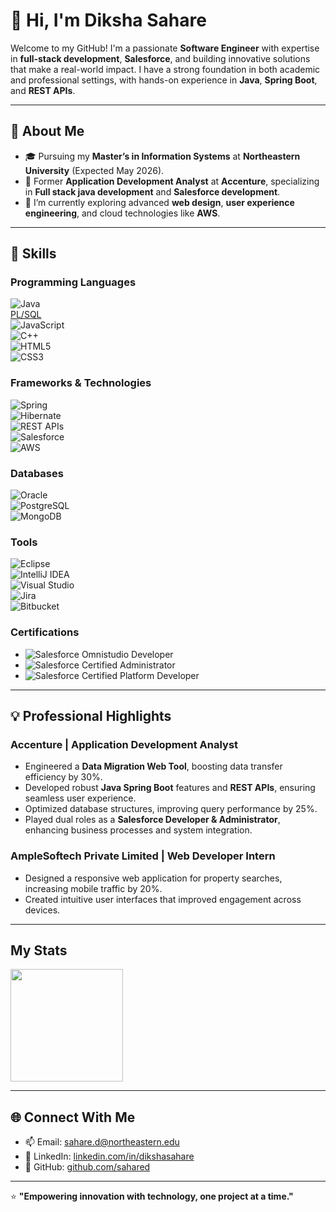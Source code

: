 # 👋 Hi, I'm Diksha Sahare  

Welcome to my GitHub! I'm a passionate **Software Engineer** with expertise in **full-stack development**, **Salesforce**, and building innovative solutions that make a real-world impact. I have a strong foundation in both academic and professional settings, with hands-on experience in **Java**, **Spring Boot**, and **REST APIs**.  

---

## 🌟 About Me  

- 🎓 Pursuing my **Master’s in Information Systems** at **Northeastern University** (Expected May 2026).  
- 💼 Former **Application Development Analyst** at **Accenture**, specializing in **Full stack java development** and **Salesforce development**.  
- 🌱 I’m currently exploring advanced **web design**, **user experience engineering**, and cloud technologies like **AWS**.  

---

## 🚀 Skills  

### **Programming Languages**  
![Java](https://img.shields.io/badge/Java-%23ED8B00.svg?style=for-the-badge&logo=java&logoColor=white)  
[PL/SQL](https://img.shields.io/badge/PL%2FSQL-%234479A1.svg?style=for-the-badge&logo=oracle&logoColor=white)  
![JavaScript](https://img.shields.io/badge/JavaScript-%23F7DF1E.svg?style=for-the-badge&logo=javascript&logoColor=black)  
![C++](https://img.shields.io/badge/C%2B%2B-%2300599C.svg?style=for-the-badge&logo=c%2B%2B&logoColor=white)  
![HTML5](https://img.shields.io/badge/HTML5-%23E34F26.svg?style=for-the-badge&logo=html5&logoColor=white)  
![CSS3](https://img.shields.io/badge/CSS3-%231572B6.svg?style=for-the-badge&logo=css3&logoColor=white)  

### **Frameworks & Technologies**  
![Spring](https://img.shields.io/badge/Spring-%236DB33F.svg?style=for-the-badge&logo=spring&logoColor=white)  
![Hibernate](https://img.shields.io/badge/Hibernate-%23222222.svg?style=for-the-badge&logo=hibernate&logoColor=white)  
![REST APIs](https://img.shields.io/badge/REST%20APIs-%231572B6.svg?style=for-the-badge&logo=api&logoColor=white)  
![Salesforce](https://img.shields.io/badge/Salesforce-%2300A1E0.svg?style=for-the-badge&logo=salesforce&logoColor=white)  
![AWS](https://img.shields.io/badge/AWS-%23FF9900.svg?style=for-the-badge&logo=amazonaws&logoColor=white)  

### **Databases**  
![Oracle](https://img.shields.io/badge/Oracle-%23F80000.svg?style=for-the-badge&logo=oracle&logoColor=white)  
![PostgreSQL](https://img.shields.io/badge/PostgreSQL-%23336791.svg?style=for-the-badge&logo=postgresql&logoColor=white)  
![MongoDB](https://img.shields.io/badge/MongoDB-%2347A248.svg?style=for-the-badge&logo=mongodb&logoColor=white)  

### **Tools**  
![Eclipse](https://img.shields.io/badge/Eclipse-%232C2255.svg?style=for-the-badge&logo=eclipse&logoColor=white)  
![IntelliJ IDEA](https://img.shields.io/badge/IntelliJ%20IDEA-%23000000.svg?style=for-the-badge&logo=intellij-idea&logoColor=white)  
![Visual Studio](https://img.shields.io/badge/Visual%20Studio-%235C2D91.svg?style=for-the-badge&logo=visual-studio&logoColor=white)  
![Jira](https://img.shields.io/badge/Jira-%230052CC.svg?style=for-the-badge&logo=jira&logoColor=white)  
![Bitbucket](https://img.shields.io/badge/Bitbucket-%230047B3.svg?style=for-the-badge&logo=bitbucket&logoColor=white)  

### **Certifications**  
- ![Salesforce Omnistudio Developer](https://img.shields.io/badge/Salesforce-Omnistudio%20Developer-%2300A1E0?style=for-the-badge&logo=salesforce&logoColor=white)  
- ![Salesforce Certified Administrator](https://img.shields.io/badge/Salesforce-Certified%20Administrator-%2300A1E0?style=for-the-badge&logo=salesforce&logoColor=white)  
- ![Salesforce Certified Platform Developer](https://img.shields.io/badge/Salesforce-Certified%20Platform%20Developer-%2300A1E0?style=for-the-badge&logo=salesforce&logoColor=white)  

---

## 💡 Professional Highlights  

### **Accenture | Application Development Analyst**  
- Engineered a **Data Migration Web Tool**, boosting data transfer efficiency by 30%.  
- Developed robust **Java Spring Boot** features and **REST APIs**, ensuring seamless user experience.  
- Optimized database structures, improving query performance by 25%.  
- Played dual roles as a **Salesforce Developer & Administrator**, enhancing business processes and system integration.  

### **AmpleSoftech Private Limited | Web Developer Intern**  
- Designed a responsive web application for property searches, increasing mobile traffic by 20%.  
- Created intuitive user interfaces that improved engagement across devices.  

---

## My Stats
<p>
<a href="https://github.com/Aditya-Pimpalkar">
  <img height="180em" src="https://github-readme-stats-eight-theta.vercel.app/api/top-langs/?username=sahared&theme=radical&layout=compact&exclude_lang=java+r" />
</a>
</p>

---

## 🌐 Connect With Me  

- 📫 Email: [sahare.d@northeastern.edu](mailto:sahare.d@northeastern.edu)  
- 💼 LinkedIn: [linkedin.com/in/dikshasahare](https://in.linkedin.com/in/dikshasahare)  
- 🐙 GitHub: [github.com/sahared](https://github.com/sahared)  

---

⭐️ **"Empowering innovation with technology, one project at a time."**  
